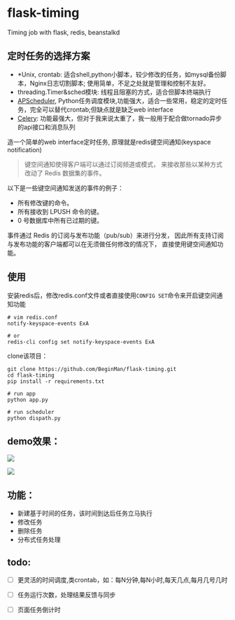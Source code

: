 # flask-timing
Timing job with flask, redis, beanstalkd

## 定时任务的选择方案

- *Unix, crontab: 适合shell,python小脚本，较少修改的任务，如mysql备份脚本，Nginx日志切割脚本; 使用简单，不足之处就是管理和控制不友好。
- threading.Timer&sched模块: 线程且阻塞的方式，适合但脚本终端执行
- [APScheduler](https://apscheduler.readthedocs.org/en/latest/), Python任务调度模块,功能强大，适合一些常用，稳定的定时任务，完全可以替代crontab;但缺点就是缺乏web interface
- [Celery](http://www.celeryproject.org/): 功能最强大，但对于我来说太重了，我一般用于配合做tornado异步的api接口和消息队列

造一个简单的web interface定时任务, 原理就是redis键空间通知(keyspace notification)

>键空间通知使得客户端可以通过订阅频道或模式， 来接收那些以某种方式改动了 Redis 数据集的事件。

以下是一些键空间通知发送的事件的例子：

- 所有修改键的命令。
- 所有接收到 LPUSH 命令的键。
- 0 号数据库中所有已过期的键。

事件通过 Redis 的订阅与发布功能（pub/sub）来进行分发， 因此所有支持订阅与发布功能的客户端都可以在无须做任何修改的情况下， 直接使用键空间通知功能。

## 使用

安装redis后，修改redis.conf文件或者直接使用`CONFIG SET`命令来开启键空间通知功能

    # vim redis.conf
    notify-keyspace-events ExA

    # or
    redis-cli config set notify-keyspace-events ExA

clone该项目：

    git clone https://github.com/BeginMan/flask-timing.git
    cd flask-timing
    pip install -r requirements.txt

    # run app
    python app.py

    # run scheduler
    python dispath.py

## demo效果：

![](http://beginman.qiniudn.com/flask-corn-demo1.png)

![](http://beginman.qiniudn.com/flask-corn-demo2.png)

## 功能：

- 新建基于时间的任务，该时间到达后任务立马执行
- 修改任务
- 删除任务
- 分布式任务处理

## todo:

- [ ] 更灵活的时间调度,类crontab，如：每N分钟,每N小时,每天几点,每月几号几时
- [ ] 任务运行次数，处理结果反馈与同步
- [ ] 页面任务倒计时

